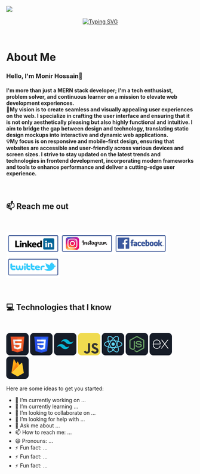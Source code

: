 
![](https://i.ibb.co/s3r4BHC/Black-and-Red-Gradient-Professional-Linked-In-Banner.jpg)

<p align="center">
<a href="https://git.io/typing-svg"><img src="https://readme-typing-svg.demolab.com?font=Fira+Code&weight=700&size=30&pause=1002&color=4174C3&background=74B12100&random=false&width=470&lines=Font-End+Developer;Always+Learning+New+Things++++" alt="Typing SVG" /></a>
</p>
<br>  

# About Me
### Hello, I'm Monir Hossain👋
#### I'm more than just a MERN stack developer; I'm a tech enthusiast, problem solver, and continuous learner on a mission to elevate web development experiences.<br>🚀My vision is to create seamless and visually appealing user experiences on the web. I specialize in crafting the user interface and ensuring that it is not only aesthetically pleasing but also highly functional and intuitive. I aim to bridge the gap between design and technology, translating static design mockups into interactive and dynamic web applications.<br>💡My focus is on responsive and mobile-first design, ensuring that websites are accessible and user-friendly across various devices and screen sizes. I strive to stay updated on the latest trends and technologies in frontend development, incorporating modern frameworks and tools to enhance performance and deliver a cutting-edge user experience.
 </br>

 ## :mailbox: Reach me out
<br />

[<p align=""><img height="60" src="https://github.com/codebuildermonir/codebuildermonir/blob/main/images/social/linkedin%20(1).png">](https://www.linkedin.com/in/codebuildermoni/)[<img height="60" src="https://github.com/codebuildermonir/codebuildermonir/blob/main/images/social/instagram.png">](https://www.instagram.com/codebuildermonir/)[<img height="60" src="https://github.com/codebuildermonir/codebuildermonir/blob/main/images/social/facebook%20(1).png">](https://www.facebook.com/fayhadahmed.monir/)[<img height="60" src="https://github.com/codebuildermonir/codebuildermonir/blob/main/images/social/twitter%20(1).png"> </p>](https://twitter.com/)
<br />



## :computer: Technologies that I know

<br>
<p align="">
<img src="https://github.com/codebuildermonir/codebuildermonir/blob/main/images/HTML.png"/>
<img src="https://github.com/codebuildermonir/codebuildermonir/blob/main/images/css.png"/>

<img src="https://github.com/codebuildermonir/codebuildermonir/blob/main/images/tailwind.png"/>

<img src="https://github.com/codebuildermonir/codebuildermonir/blob/main/images/JavaScript.png"/>

<img src="https://github.com/codebuildermonir/codebuildermonir/blob/main/images/react.png"/>

<img src="https://github.com/codebuildermonir/codebuildermonir/blob/main/images/node.png"/>
<img src="https://github.com/codebuildermonir/codebuildermonir/blob/main/images/express.png"/>

<img src="https://github.com/codebuildermonir/codebuildermonir/blob/main/images/firebase.png"/>

<br/>

Here are some ideas to get you started:

- 🔭 I’m currently working on ...
- 🌱 I’m currently learning ...
- 👯 I’m looking to collaborate on ...
- 🤔 I’m looking for help with ...
- 💬 Ask me about ...
- 📫 How to reach me: ...
- 😄 Pronouns: ...
- ⚡ Fun fact: ...
- ⚡ Fun fact: ...
- ⚡ Fun fact: ...





